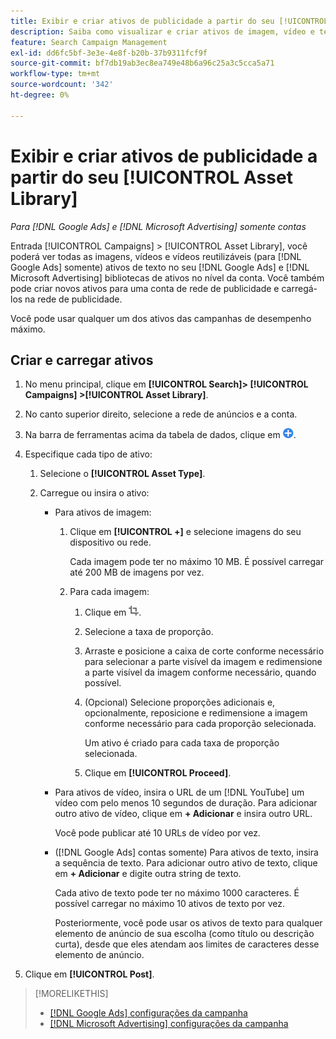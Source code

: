 ```yaml
---
title: Exibir e criar ativos de publicidade a partir do seu [!UICONTROL Asset Library]
description: Saiba como visualizar e criar ativos de imagem, vídeo e texto reutilizáveis para o seu [!DNL Google Ads] e [!DNL Microsoft Advertising] bibliotecas de ativos no nível da conta.
feature: Search Campaign Management
exl-id: dd6fc5bf-3e3e-4e8f-b20b-37b9311fcf9f
source-git-commit: bf7db19ab3ec8ea749e48b6a96c25a3c5cca5a71
workflow-type: tm+mt
source-wordcount: '342'
ht-degree: 0%

---
```


# Exibir e criar ativos de publicidade a partir do seu [!UICONTROL Asset Library]

*Para [!DNL Google Ads] e [!DNL Microsoft Advertising] somente contas*

Entrada [!UICONTROL Campaigns] > [!UICONTROL Asset Library], você poderá ver todas as imagens, vídeos e vídeos reutilizáveis (para [!DNL Google Ads] somente) ativos de texto no seu [!DNL Google Ads] e [!DNL Microsoft Advertising] bibliotecas de ativos no nível da conta. Você também pode criar novos ativos para uma conta de rede de publicidade e carregá-los na rede de publicidade.

Você pode usar qualquer um dos ativos das campanhas de desempenho máximo.

## Criar e carregar ativos

1. No menu principal, clique em **[!UICONTROL Search]> [!UICONTROL Campaigns] >[!UICONTROL Asset Library]**.

1. No canto superior direito, selecione a rede de anúncios e a conta.

1. Na barra de ferramentas acima da tabela de dados, clique em ![Carregar](/help/search-social-commerce/assets/add.png "Carregar").

1. Especifique cada tipo de ativo:

   1. Selecione o **[!UICONTROL Asset Type]**.

   1. Carregue ou insira o ativo:

      * Para ativos de imagem:

         1. Clique em **[!UICONTROL +]** e selecione imagens do seu dispositivo ou rede.

            Cada imagem pode ter no máximo 10 MB. É possível carregar até 200 MB de imagens por vez.

         1. Para cada imagem:

            1. Clique em ![Cortar](/help/search-social-commerce/assets/crop.png "Cortar").

            1. Selecione a taxa de proporção.

            1. Arraste e posicione a caixa de corte conforme necessário para selecionar a parte visível da imagem e redimensione a parte visível da imagem conforme necessário, quando possível.

            1. (Opcional) Selecione proporções adicionais e, opcionalmente, reposicione e redimensione a imagem conforme necessário para cada proporção selecionada.

               Um ativo é criado para cada taxa de proporção selecionada.

            1. Clique em **[!UICONTROL Proceed]**.

      * Para ativos de vídeo, insira o URL de um [!DNL YouTube] um vídeo com pelo menos 10 segundos de duração. Para adicionar outro ativo de vídeo, clique em **+ Adicionar** e insira outro URL.

        Você pode publicar até 10 URLs de vídeo por vez.

      * ([!DNL Google Ads] contas somente) Para ativos de texto, insira a sequência de texto. Para adicionar outro ativo de texto, clique em **+ Adicionar** e digite outra string de texto.

        Cada ativo de texto pode ter no máximo 1000 caracteres. É possível carregar no máximo 10 ativos de texto por vez.

        Posteriormente, você pode usar os ativos de texto para qualquer elemento de anúncio de sua escolha (como título ou descrição curta), desde que eles atendam aos limites de caracteres desse elemento de anúncio.

1. Clique em **[!UICONTROL Post]**.

>[!MORELIKETHIS]
>
>* [[!DNL Google Ads] configurações da campanha](/help/search-social-commerce/campaign-management/campaigns/campaign-settings-google.md)
>* [[!DNL Microsoft Advertising] configurações da campanha](/help/search-social-commerce/campaign-management/campaigns/campaign-settings-microsoft.md)
